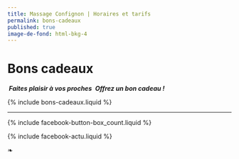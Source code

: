 ```yaml
---
title: Massage Confignon | Horaires et tarifs
permalink: bons-cadeaux
published: true
image-de-fond: html-bkg-4
---
```


# Bons cadeaux

***<i class="fa fa-gift" aria-hidden="true"></i> Faites plaisir à vos proches <i class="fa fa-gift" aria-hidden="true"></i>***
***Offrez un bon cadeau !***

{% include bons-cadeaux.liquid %}

---

{% include facebook-button-box_count.liquid %}

{% include facebook-actu.liquid %}

❧
